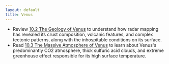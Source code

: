 ```yaml
---
layout: default
title: Venus
---
```


- Review [10.2 The Geology of Venus](https://openstax.org/books/astronomy-2e/pages/10-2-the-geology-of-venus) to understand how radar mapping has revealed its crust composition, volcanic features, and complex tectonic patterns, along with the inhospitable conditions on its surface.
- Read [10.3 The Massive Atmosphere of Venus](https://openstax.org/books/astronomy-2e/pages/10-3-the-massive-atmosphere-of-venus) to learn about Venus's predominantly CO2 atmosphere, thick sulfuric acid clouds, and extreme greenhouse effect responsible for its high surface temperature.
